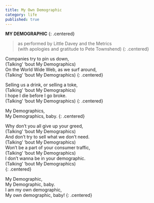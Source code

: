 ```yaml
---
title: My Own Demographic
category: life
published: true
---
```


**MY DEMOGRAPHIC**
{: .centered}

> as performed by Little Davey and the Metrics  
> (with apologies and gratitude to Pete Townshend)
{: .centered}

Companies try to pin us down,  
(Talking’ ‘bout My Demographics)  
On the World Wide Web, as we surf around,  
(Talking’ ‘bout My Demographics)
{: .centered}

Selling us a drink, or selling a toke,  
(Talking’ ‘bout My Demographics)  
I hope I die before I go broke.  
(Talking’ ‘bout My Demographics)
{: .centered}

My Demographics,  
My Demographics, baby.
{: .centered}

Why don’t you all give up your greed,  
(Talking’ ‘bout My Demographics)  
And don’t try to sell what we don’t need.  
(Talking’ ‘bout My Demographics)  
Won’t be a part of your consumer traffic,  
(Talking’ ‘bout My Demographics)  
I don’t wanna be in your demographic.  
(Talking’ ‘bout My Demographics)  
{: .centered}

My Demographic,  
My Demographic, baby.  
I am my own demographic,  
My own demographic, baby!
{: .centered}
